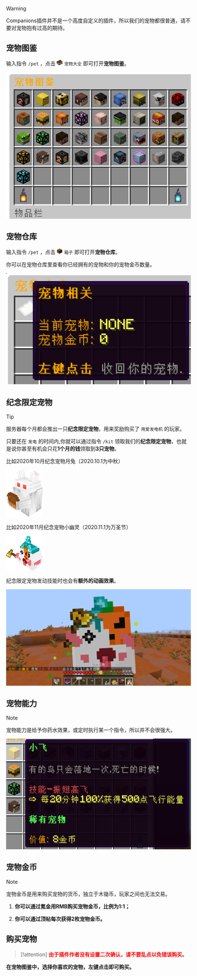 > [!warning]
> Companions插件并不是一个高度自定义的插件，所以我们的宠物都很普通，请不要对宠物抱有过高的期待。

## 宠物图鉴

输入指令 `/pet` ，点击 <img src="pics/book.png" class="icon" alt="书本图标"/> `宠物大全` 即可打开**宠物图鉴**。

![宠物图鉴](pics/petbook.png)

## 宠物仓库

输入指令 `/pet` ，点击 <img src="pics/chest.png" class="icon" alt="箱子图标"/> `箱子` 即可打开**宠物仓库**。

你可以在宠物仓库里查看你已经拥有的宠物和你的宠物金币数量。

![宠物仓库](pics/petpaper.png)

## 纪念限定宠物

> [!tip]
> 服务器每个月都会推出一只**纪念限定宠物**，用来奖励购买了 `用爱发电机` 的玩家。
>
> 只要还在 `发电` 的时间内,你就可以通过指令 `/kit` 领取我们的**纪念限定宠物**，也就是说你甚至有机会只花**1个月的钱**领取到**3只宠物**。

比如2020年10月纪念宠物月兔（2020.10.1为中秋）

<img src="pics/petmoonrabbit.png" class="size" alt="月兔模型"/>

比如2020年11月纪念宠物小幽灵（2020.11.1为万圣节）

<img src="pics/petghost.png" class="size" alt="幽灵模型"/>

纪念限定宠物发动技能时也会有**额外的动画效果**。

![限定宠物的额外动画](pics/petani.png)

## 宠物能力

> [!note]
> 宠物能力是给予你药水效果，或定时执行某一个指令，所以并不会很强大。

![宠物能力](pics/petability.png)

## 宠物金币

> [!note]
> 宠物金币是用来购买宠物的货币，独立于木锄币，玩家之间也无法交易。

1. **你可以通过氪金用RMB购买宠物金币，比例为1:1；**

2. **你可以通过顶帖每次获得2枚宠物金币。**

## 购买宠物

> [!attention]
> **<font color=red>由于插件作者没有设置二次确认，请不要乱点以免错误购买</font>。**

**在宠物图鉴中，选择你喜欢的宠物，左键点击即可购买。**